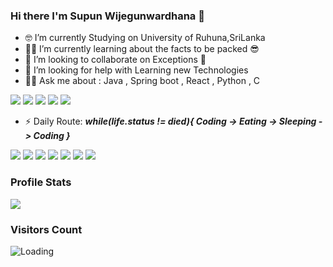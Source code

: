 ### Hi there I'm Supun Wijegunwardhana 👋

- 🤓 I’m currently Studying on University of Ruhuna,SriLanka
- 👨‍🏫 I’m currently learning about the facts to be packed 😎
- 👯 I’m looking to collaborate on Exceptions 🤫
- 🧐 I’m looking for help with Learning new Technologies
- 🙋‍♂️ Ask me about : Java , Spring boot , React , Python , C 
 
<img src="https://img.icons8.com/color/80/000000/spring-logo.png"/> <img src="https://img.icons8.com/color/80/000000/javascript--v1.png"/> <img src="https://img.icons8.com/color/80/000000/flutter.png"/>  <img src="https://img.icons8.com/color/80/000000/java-coffee-cup-logo--v2.png"/>  <img src="https://img.icons8.com/plasticine/80/000000/react.png"/>

- ⚡ Daily Route: 
  ***while(life.status != died){
     Coding -> Eating -> Sleeping -> Coding
   }***
   
<img src="https://img.icons8.com/external-soft-fill-juicy-fish/100/000000/external-coding-coding-and-development-soft-fill-soft-fill-juicy-fish-2.png"/> <img src="https://img.icons8.com/plasticine/100/000000/arrow.png"/> <img src="https://img.icons8.com/external-konkapp-flat-konkapp/100/000000/external-eating-stay-at-home-konkapp-flat-konkapp.png"/> <img src="https://img.icons8.com/plasticine/100/000000/arrow.png"/> <img src="https://img.icons8.com/external-itim2101-flat-itim2101/100/000000/external-sleeping-time-management-itim2101-flat-itim2101.png"/> <img src="https://img.icons8.com/plasticine/100/000000/arrow.png"/> <img src="https://img.icons8.com/external-soft-fill-juicy-fish/100/000000/external-coding-coding-and-development-soft-fill-soft-fill-juicy-fish-2.png"/>


### Profile Stats

<img src="https://github-readme-stats.vercel.app/api?username=zizy97&&show_icons=true&title_color=000046&icon_color=23074d&text_color=0F2027&bg_color=E94057">

### Visitors Count

<img align="left" src = "https://profile-counter.glitch.me/zizy97/count.svg" alt ="Loading">
